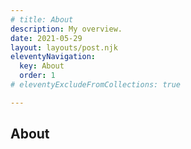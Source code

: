 ```yaml
---
# title: About
description: My overview.
date: 2021-05-29
layout: layouts/post.njk
eleventyNavigation:
  key: About
  order: 1
# eleventyExcludeFromCollections: true

---
```

<!-- <h1>About me</h1> -->
<section class="center-container">
<h1>About</h1>

</section>